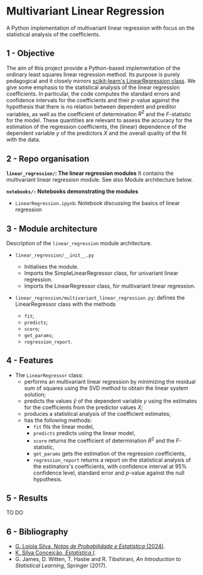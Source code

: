 # Multivariant Linear Regression
A Python implementation of multivariant linear regression with focus on the statistical analysis of the coefficients.

## 1 - Objective

The aim of this project provide a Python-based implementation of the ordinary least squares linear regression method. Its purpose is purely pedagogical and it closely mirrors [scikit-learn's LinearRegression class](https://scikit-learn.org/stable/modules/generated/sklearn.linear_model.LinearRegression.html). We give some emphasis to the statistical analysis of the linear regression coefficients. In particular, the code computes the standard errors and confidence intervals for the coefficients and their $p$-value against the hypothesis that there is no relation between dependent and preditor variables, as well as the coefficient of determination $R^2$ and the $F$-statistic for the model. These quantities are relevant to assess the accuracy for the estimation of the regression coefficients, the (linear) dependence of the dependent variable $y$ of the predictors $X$ and the overall quality of the fit with the data.

## 2 - Repo organisation

**`linear_regression/`: The linear regression modules**
It contains the multivariant linear regression module. See also Module architecture below.

**`notebooks/:` Notebooks demonstrating the modules**
- `LinearRegression.ipynb`: Notebook discussing the basics of linear regression 


## 3 - Module architecture

Description of the `linear_regression` module architecture.

- `linear_regression/__init__.py`
  - Initialises the module.
  - Imports the SimpleLinearRegressor class, for univariant linear regression.
  - Imports the LinearRegressor class, for multivariant linear regression.

- `linear_regression/multivariant_linear_regression.py`: defines the LinearRegressor class with the methods
  - `fit`;
  - `predicts`; 
  - `score`;
  - `get_params`;
  - `regression_report`.

## 4 - Features

- The `LinearRegressor` class:
  - performs an multivariant linear regression by minimizing the residual sum of squares using the SVD method to obtain the linear system solution;
  - predicts the values $\hat{y}$ of the dependent variable $y$ using the estimates for the coefficients from the predictor values $X$;
  - produces a statistical analysis of the coefficient estimates;
  - has the following methods:
    - `fit` fits the linear model,
    - `predicts` predicts using the linear model,
    - `score` returns the coefficient of determination $R^2$ and the $F$-statistic,
    - `get_params` gets the estimation of the regression coefficients,
    - `regression_report` returns a report on the statistical analysis of the estimators's coefficients, with confidence interval at 95% confidence level, standard error and $p$-value against the null hypothesis.

## 5 - Results

TO DO

## 6 - Bibliography

- [G. Loiola Silva, *Notas de Probabilidade e Estatística* (2024)](https://www.math.tecnico.ulisboa.pt/~gsilva/PE_slides-print.pdf).
- [K. Silva Conceição, *Estatística I*](https://sites.icmc.usp.br/frasson/Estat/material/Estatistica-I-Katiane.pdf).
- G. James, D. Witten, T. Hastie and R. Tibshirani, *An Introduction to Statistical Learning*, Springer (2017).

